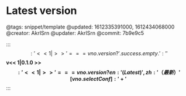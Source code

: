 # Latest version

@tags: snippet/template
@updated: 1612335391000, 1612434068000
@creator: AkrISrn
@updater: AkrISrn
@commit: 7b9e9c5

:::$$: '<< 1| >>' === vno.version ? ' .success.empty .' : '' $$
**v<< 1|0.1.0 >>$$: '<< 1| >>' === vno.version ? {en: ' (Latest)', zh: '（最新）'}[vno.selectConf] : ' +' $$**
:::
